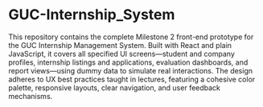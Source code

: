 # GUC-Internship_System
This repository contains the complete Milestone 2 front-end prototype for the GUC Internship Management System. Built with React and plain JavaScript, it covers all specified UI screens—student and company profiles, internship listings and applications, evaluation dashboards, and report views—using dummy data to simulate real interactions. The design adheres to UX best practices taught in lectures, featuring a cohesive color palette, responsive layouts, clear navigation, and user feedback mechanisms.
